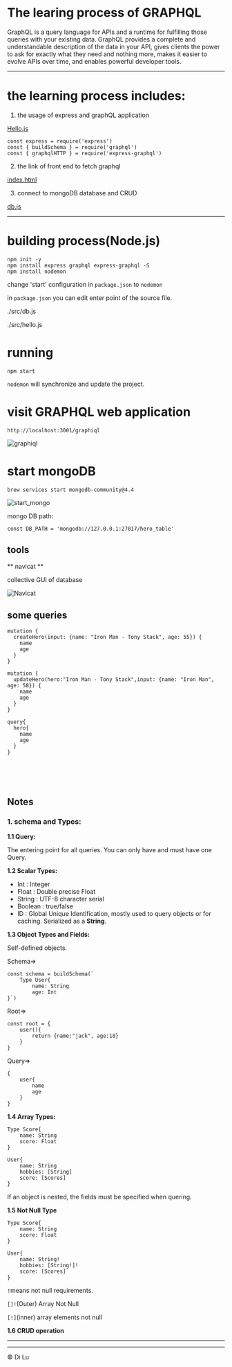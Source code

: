 # The learing process of GRAPHQL

GraphQL is a query language for APIs and a runtime for fulfilling those queries with your existing data. GraphQL provides a complete and understandable description of the data in your API, gives clients the power to ask for exactly what they need and nothing more, makes it easier to evolve APIs over time, and enables powerful developer tools.

---
# the learning process includes:


1. the usage of express and graphQL application

<a href="src/hello.js">Hello.js</a>
```
const express = require('express')
const { buildSchema } = require('graphql')
const { graphqlHTTP } = require('express-graphql')
```
2. the link of front end to fetch graphql 

<a href="public/index.html">index.html</a>

3. connect to mongoDB database and CRUD

<a href="src/db.js">db.js</a>

---
# building process(Node.js)
```
npm init -y
npm install express graphql express-graphql -S
npm install nodemon
```
change 'start' configuration in ```package.json``` to ```nodemon```

in ```package.json``` you can edit enter point of the source file.

./src/db.js

./src/hello.js

# running

```
npm start
```

```nodemon``` will synchronize and update the project.

# visit GRAPHQL web application

```
http://localhost:3001/graphiql
```
![graphiql](static/graphql_app.png)

# start mongoDB

```
brew services start mongodb-community@4.4
```
![start_mongo](static/start_mongo.png)

mongo DB path:

```
const DB_PATH = 'mongodb://127.0.0.1:27017/hero_table'
```

## tools
** navicat **

collective GUI of database

![Navicat](static/navicat_mongodb.png)


## some queries
```mutation
mutation {
  createHero(input: {name: "Iron Man - Tony Stack", age: 55}) {
    name
    age
  }
}

mutation {
  updateHero(hero:"Iron Man - Tony Stack",input: {name: "Iron Man", age: 58}) {
    name
    age
  }
}

```

```query
query{
  hero{
    name
    age
  }
}
```

<br>
<br>
<br>

## Notes

### 1. schema and Types:

**1.1 Query:**

The entering point for all queries. You can only have and must have one Query.

**1.2 Scalar Types:**

* Int : Integer
* Float : Double precise Float
* String : UTF-8 character serial
* Boolean : true/false
* ID : Global Unique Identification, mostly used to query objects or for caching. Serialized as a **String**.

**1.3 Object Types and Fields:**

Self-defined objects.

Schema=>
```
const schema = buildSchema(`
    Type User{
        name: String
        age: Int
}`)
```
Root=>
```
const root = {
    user(){
        return {name:"jack", age:18}
    }
}
```
Query=>
```Query
{
    user{
        name
        age
    }
}
```

**1.4 Array Types:**
```
Type Score{
    name: String
    score: Float
}

User{
    name: String
    hobbies: [String]
    score: [Scores]
}
```

If an object is nested, the fields must be specified when quering.


**1.5 Not Null Type**
```
Type Score{
    name: String
    score: Float
}

User{
    name: String!
    hobbies: [String!]!
    score: [Scores]
}
```
```!```means not null requirements.

```[]!```(Outer) Array Not Null

```[!]```(inner) array elements not null

**1.6 CRUD operation**


---


---
© Di Lu